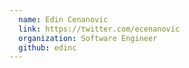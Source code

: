 ```yaml
---
  name: Edin Cenanovic
  link: https://twitter.com/ecenanovic
  organization: Software Engineer
  github: edinc
---
```

